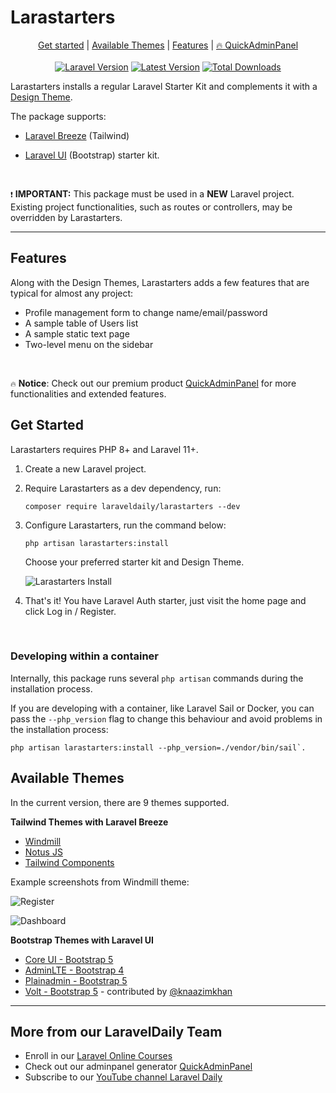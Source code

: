 # Larastarters

<div align="center">
    <p align="center">
        <a href="#get-started">Get started</a> |
        <a href="#available-themes">Available Themes</a> |
        <a href="#features">Features</a> |
        <a href="https://quickadminpanel.com" target="_blank">🔥 QuickAdminPanel</a>
            <br/> <br/>
        <a href="https://packagist.org/packages/LaravelDaily/Larastarters"><img alt="Laravel Version" src="https://img.shields.io/static/v1?label=laravel&message=%E2%89%A511.0&color=0078BE&logo=laravel&style=flat-square"></a>
        <a href="https://packagist.org/packages/LaravelDaily/Larastarters"><img alt="Latest Version" src="https://img.shields.io/packagist/v/LaravelDaily/Larastarters"></a>
        <a href="https://packagist.org/packages/LaravelDaily/Larastarters"><img alt="Total Downloads" src="https://img.shields.io/packagist/dt/LaravelDaily/Larastarters"></a>
  </p>
</div>

Larastarters installs a regular Laravel Starter Kit and complements it with a [Design Theme](#available-themes).

The package supports:

- [Laravel Breeze](https://github.com/laravel/breeze) (Tailwind)

- [Laravel UI](https://github.com/laravel/ui) (Bootstrap) starter kit.

<br/>

` ❗ ` **IMPORTANT:**  This package must be used in a **NEW** Laravel project. Existing project functionalities, such as routes or controllers, may be overridden by Larastarters.

---

## Features

Along with the Design Themes, Larastarters adds a few features that are typical for almost any project:

- Profile management form to change name/email/password
- A sample table of Users list
- A sample static text page
- Two-level menu on the sidebar

<br/>

` 🔥 ` **Notice**: Check out our premium product [QuickAdminPanel](https://quickadminpanel.com) for more functionalities and extended features.

## Get Started

Larastarters requires PHP 8+ and Laravel 11+.

1. Create a new Laravel project.

2. Require Larastarters as a dev dependency, run:

    ```shell
    composer require laraveldaily/larastarters --dev
    ```

3. Configure Larastarters, run the command below:

    ```shell
    php artisan larastarters:install
    ```

    Choose your preferred starter kit and Design Theme.

    ![Larastarters Install](https://laraveldaily.com/uploads/2023/02/220314313-d3055051-3997-427d-98df-8bc7bbd34dd7.png)

4. That's it! You have Laravel Auth starter, just visit the home page and click Log in / Register.

<br/>

### Developing within a container

Internally, this package runs several `php artisan` commands during the installation process.

If you are developing with a container, like Laravel Sail or Docker, you can pass the `--php_version` flag to change this behaviour and avoid problems in the installation process:

```shell
php artisan larastarters:install --php_version=./vendor/bin/sail`.
```

## Available Themes

In the current version, there are 9 themes supported.

**Tailwind Themes with Laravel Breeze**

- [Windmill](https://windmillui.com/dashboard-html)
- [Notus JS](https://www.creative-tim.com/product/notus-js)
- [Tailwind Components](https://github.com/tailwindcomponents/dashboard)

Example screenshots from Windmill theme:

![Register](https://laraveldaily.com/wp-content/uploads/2021/10/Screenshot-2021-10-26-at-07.24.59.png)

![Dashboard](https://laraveldaily.com/wp-content/uploads/2021/10/Screenshot-2021-10-26-at-07.25.32.png)

**Bootstrap Themes with Laravel UI**

- [Core UI - Bootstrap 5](https://coreui.io/)
- [AdminLTE - Bootstrap 4](https://adminlte.io/)
- [Plainadmin - Bootstrap 5](https://plainadmin.com/)
- [Volt - Bootstrap 5](https://demo.themesberg.com/volt/) - contributed by [@knaazimkhan](https://github.com/knaazimkhan)

---

## More from our LaravelDaily Team

- Enroll in our [Laravel Online Courses](https://laraveldaily.com/courses)
- Check out our adminpanel generator [QuickAdminPanel](https://quickadminpanel.com)
- Subscribe to our [YouTube channel Laravel Daily](https://www.youtube.com/channel/UCTuplgOBi6tJIlesIboymGA)
